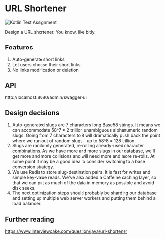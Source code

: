 # URL Shortener

![Kotlin Test Assignment](https://img.shields.io/badge/kotlin-Test%20Assignment-important?style=for-the-badge&logo=kotlin)

Design a URL shortener. You know, like bitly.

## Features

1. Auto-generate short links
2. Let users choose their short links
3. No links modification or deletion

## API

http://localhost:8080/admin/swagger-ui

## Design decisions

1. Auto-generated slugs are 7 characters long Base58 strings. 
It means we can accommodate 58^7 ≈ 2 trillion unambiguous alphanumeric 
random slugs. Going from 7 characters to 8 will dramatically push back 
the point where we run out of random slugs – up to 58^8 ≈ 128 trillion.
2. Slugs are randomly generated, re-rolling already-used character combinations.
As we have more and more slugs in our database, we'll get more and more collisions
and will need more and more re-rolls. At some point it may be a good idea to consider
switching to a base conversion strategy.
3. We use Redis to store slug-destination pairs. It is fast for writes and simple key-value reads. 
We've also added a Caffeine caching layer, so that we can put as much of the data in memory 
as possible and avoid disk seeks.
4. The next optimization steps should probably be sharding our database and setting up multiple 
web server workers and putting them behind a load balancer. 

## Further reading

https://www.interviewcake.com/question/java/url-shortener
